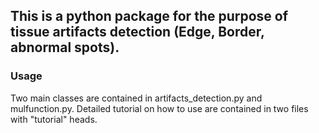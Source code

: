 


## This is a python package for the purpose of tissue artifacts detection (Edge, Border, abnormal spots).

### Usage 

Two main classes are contained in artifacts_detection.py and mulfunction.py. Detailed tutorial on how to use are contained in two files with "tutorial" heads. 
